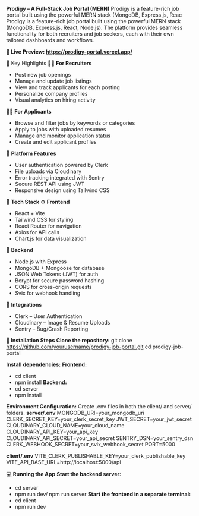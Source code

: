 **Prodigy – A Full-Stack Job Portal (MERN)**
Prodigy is a feature-rich job portal built using the powerful MERN stack (MongoDB, Express.js, Reac
Prodigy is a feature-rich job portal built using the powerful MERN stack (MongoDB, Express.js, React, Node.js). The platform provides seamless functionality for both recruiters and job seekers, each with their own tailored dashboards and workflows.

**📸 Live Preview: https://prodigy-portal.vercel.app/**

🔑 Key Highlights
👨‍💼 **For Recruiters**
- Post new job openings
- Manage and update job listings
- View and track applicants for each posting
- Personalize company profiles
- Visual analytics on hiring activity

🧑‍💻 **For Applicants**
- Browse and filter jobs by keywords or categories
- Apply to jobs with uploaded resumes
- Manage and monitor application status
- Create and edit applicant profiles

🧩 **Platform Features**
- User authentication powered by Clerk
- File uploads via Cloudinary
- Error tracking integrated with Sentry
- Secure REST API using JWT
- Responsive design using Tailwind CSS

🧱 **Tech Stack**
⚙️ **Frontend**
- React + Vite
- Tailwind CSS for styling
- React Router for navigation
- Axios for API calls
- Chart.js for data visualization

🧪 **Backend**
- Node.js with Express
- MongoDB + Mongoose for database
- JSON Web Tokens (JWT) for auth
- Bcrypt for secure password hashing
- CORS for cross-origin requests
- Svix for webhook handling

🔗 **Integrations**
- Clerk – User Authentication
- Cloudinary – Image & Resume Uploads
- Sentry – Bug/Crash Reporting

**🧾 Installation Steps**
**Clone the repository:**
git clone https://github.com/yourusername/prodigy-job-portal.git
cd prodigy-job-portal

**Install dependencies:**
**Frontend:**
- cd client
- npm install
**Backend:**
- cd server
- npm install

**Environment Configuration:**
Create .env files in both the client/ and server/ folders.
**server/.env**
MONGODB_URI=your_mongodb_uri
CLERK_SECRET_KEY=your_clerk_secret_key
JWT_SECRET=your_jwt_secret
CLOUDINARY_CLOUD_NAME=your_cloud_name
CLOUDINARY_API_KEY=your_api_key
CLOUDINARY_API_SECRET=your_api_secret
SENTRY_DSN=your_sentry_dsn
CLERK_WEBHOOK_SECRET=your_svix_webhook_secret
PORT=5000

**client/.env**
VITE_CLERK_PUBLISHABLE_KEY=your_clerk_publishable_key
VITE_API_BASE_URL=http://localhost:5000/api

💻 **Running the App**
**Start the backend server:**
- cd server
- npm run dev/ npm run server
**Start the frontend in a separate terminal:**
- cd client
- npm run dev


